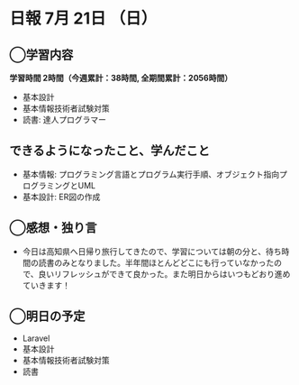 # 日報  7月 21日 （日）

## ◯学習内容

**学習時間  2時間（今週累計：38時間, 全期間累計：2056時間）**

- 基本設計
- 基本情報技術者試験対策
- 読書: 達人プログラマー

## できるようになったこと、学んだこと

- 基本情報: プログラミング言語とプログラム実行手順、オブジェクト指向プログラミングとUML
- 基本設計: ER図の作成

## ◯感想・独り言

- 今日は高知県へ日帰り旅行してきたので、学習については朝の分と、待ち時間の読書のみとなりました。半年間ほとんどどこにも行っていなかったので、良いリフレッシュができて良かった。また明日からはいつもどおり進めていきます！

## ◯明日の予定

- Laravel
- 基本設計
- 基本情報技術者試験対策
- 読書
